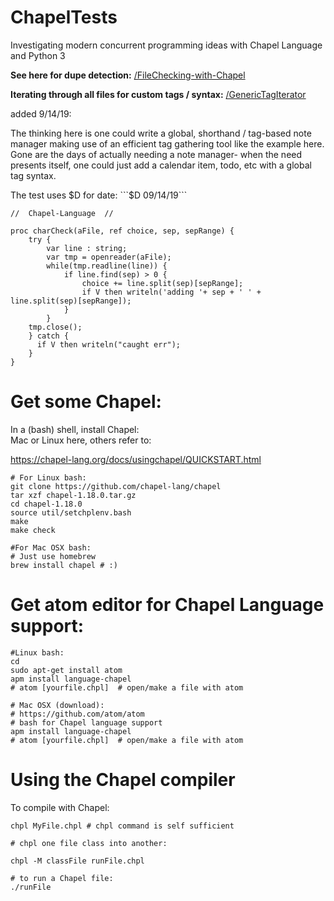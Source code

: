 # ChapelTests

Investigating modern concurrent programming ideas with Chapel Language and Python 3

**See here for dupe detection:**  [/FileChecking-with-Chapel](https://github.com/Jesssullivan/ChapelTests/tree/master/FileChecking-with-Chapel)


**Iterating through all files for custom tags / syntax:**  [/GenericTagIterator](https://github.com/Jesssullivan/ChapelTests/tree/master/GenericTagIterator)

added 9/14/19:

The thinking here is one could write a global, shorthand / tag-based note manager making use of an efficient tag gathering tool like the example here.  Gone are the days of actually needing a note manager- when the need presents itself, one could just add a calendar item, todo, etc with a global tag syntax.

The test uses $D for date: ```$D 09/14/19```

```
//  Chapel-Language  //

proc charCheck(aFile, ref choice, sep, sepRange) {
    try {
        var line : string;
        var tmp = openreader(aFile);
        while(tmp.readline(line)) {
            if line.find(sep) > 0 {
                choice += line.split(sep)[sepRange];
                if V then writeln('adding '+ sep + ' ' + line.split(sep)[sepRange]);
            }
        }
    tmp.close();
    } catch {
      if V then writeln("caught err");
    }
}
```

# Get some Chapel:

 In a (bash) shell, install Chapel:   
   Mac or Linux here, others refer to:

 https://chapel-lang.org/docs/usingchapel/QUICKSTART.html

```
# For Linux bash:
git clone https://github.com/chapel-lang/chapel
tar xzf chapel-1.18.0.tar.gz
cd chapel-1.18.0
source util/setchplenv.bash
make
make check

#For Mac OSX bash:
# Just use homebrew
brew install chapel # :)
```
# Get atom editor for Chapel Language support:
```
#Linux bash:
cd
sudo apt-get install atom
apm install language-chapel
# atom [yourfile.chpl]  # open/make a file with atom

# Mac OSX (download):
# https://github.com/atom/atom
# bash for Chapel language support
apm install language-chapel
# atom [yourfile.chpl]  # open/make a file with atom

```

# Using the Chapel compiler

To compile with Chapel:
```
chpl MyFile.chpl # chpl command is self sufficient

# chpl one file class into another:

chpl -M classFile runFile.chpl

# to run a Chapel file:
./runFile
```
